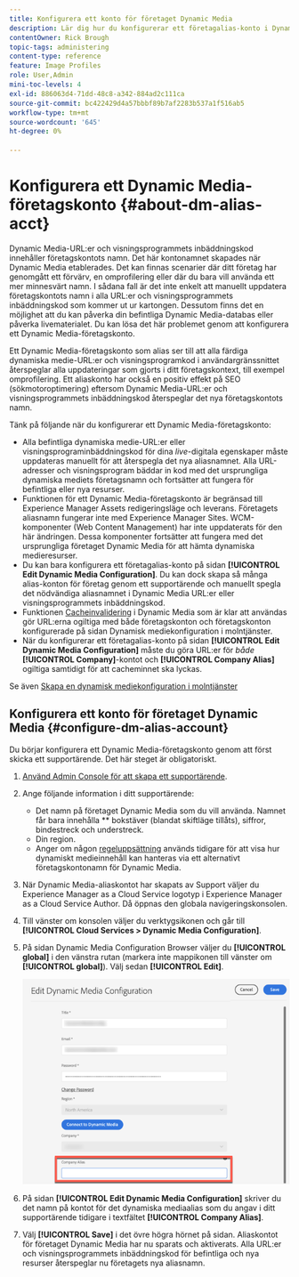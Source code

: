 ```yaml
---
title: Konfigurera ett konto för företaget Dynamic Media
description: Lär dig hur du konfigurerar ett företagalias-konto i Dynamic Media.
contentOwner: Rick Brough
topic-tags: administering
content-type: reference
feature: Image Profiles
role: User,Admin
mini-toc-levels: 4
exl-id: 886063d4-71dd-48c8-a342-884ad2c111ca
source-git-commit: bc422429d4a57bbbf89b7af2283b537a1f516ab5
workflow-type: tm+mt
source-wordcount: '645'
ht-degree: 0%

---
```


# Konfigurera ett Dynamic Media-företagskonto {#about-dm-alias-acct}

<!-- hide: yes
hidefromtoc: yes 
-->

<!-- 
>[!NOTE]
>
>This feature to create a Dynamic Media company alias account is in the Prerelease Channel for January 2022. See [Prerelease Channel documentation](https://experienceleague.adobe.com/docs/experience-manager-cloud-service/content/release-notes/prerelease.html?lang=en#enable-prerelease) for information on how to enable the feature for your environment. The feature is generally available in the February 2022 release. 
-->

Dynamic Media-URL:er och visningsprogrammets inbäddningskod innehåller företagskontots namn. Det här kontonamnet skapades när Dynamic Media etablerades. Det kan finnas scenarier där ditt företag har genomgått ett förvärv, en omprofilering eller där du bara vill använda ett mer minnesvärt namn. I sådana fall är det inte enkelt att manuellt uppdatera företagskontots namn i alla URL:er och visningsprogrammets inbäddningskod som kommer ut ur kartongen. Dessutom finns det en möjlighet att du kan påverka din befintliga Dynamic Media-databas eller påverka livematerialet. Du kan lösa det här problemet genom att konfigurera ett Dynamic Media-företagskonto.

Ett Dynamic Media-företagskonto som alias ser till att alla färdiga dynamiska medie-URL:er och visningsprogramkod i användargränssnittet återspeglar alla uppdateringar som gjorts i ditt företagskontext, till exempel omprofilering. Ett aliaskonto har också en positiv effekt på SEO (sökmotoroptimering) eftersom Dynamic Media-URL:er och visningsprogrammets inbäddningskod återspeglar det nya företagskontots namn.

Tänk på följande när du konfigurerar ett Dynamic Media-företagskonto:

* Alla befintliga dynamiska medie-URL:er eller visningsprograminbäddningskod för dina *live*-digitala egenskaper måste uppdateras manuellt för att återspegla det nya aliasnamnet. Alla URL-adresser och visningsprogram bäddar in kod med det ursprungliga dynamiska mediets företagsnamn och fortsätter att fungera för befintliga eller nya resurser.
* Funktionen för ett Dynamic Media-företagskonto är begränsad till Experience Manager Assets redigeringsläge och leverans. Företagets aliasnamn fungerar inte med Experience Manager Sites. WCM-komponenter (Web Content Management) har inte uppdaterats för den här ändringen. Dessa komponenter fortsätter att fungera med det ursprungliga företaget Dynamic Media för att hämta dynamiska medieresurser.
* Du kan bara konfigurera ett företagalias-konto på sidan **[!UICONTROL Edit Dynamic Media Configuration]**. Du kan dock skapa så många alias-konton för företag genom ett supportärende och manuellt spegla det nödvändiga aliasnamnet i Dynamic Media URL:er eller visningsprogrammets inbäddningskod.
* Funktionen [Cacheinvalidering](/help/assets/dynamic-media/invalidate-cdn-cache-dynamic-media.md) i Dynamic Media som är klar att användas gör URL:erna ogiltiga med både företagskonton och företagskonton konfigurerade på sidan Dynamisk mediekonfiguration i molntjänster.
* När du konfigurerar ett företagalias-konto på sidan **[!UICONTROL Edit Dynamic Media Configuration]** måste du göra URL:er för *både* **[!UICONTROL Company]**-kontot och **[!UICONTROL Company Alias]** ogiltiga samtidigt för att cacheminnet ska lyckas.

Se även [Skapa en dynamisk mediekonfiguration i molntjänster](/help/assets/dynamic-media/config-dm.md#configuring-dynamic-media-cloud-services)

## Konfigurera ett konto för företaget Dynamic Media {#configure-dm-alias-account}

Du börjar konfigurera ett Dynamic Media-företagskonto genom att först skicka ett supportärende. Det här steget är obligatoriskt.

1. [Använd Admin Console för att skapa ett supportärende](https://helpx.adobe.com/enterprise/using/support-for-experience-cloud.html).
1. Ange följande information i ditt supportärende:

   * Det namn på företaget Dynamic Media som du vill använda. Namnet får bara innehålla ** bokstäver (blandat skiftläge tillåts), siffror, bindestreck och understreck.
   * Din region.
   * Anger om någon [regeluppsättning](/help/assets/dynamic-media/using-rulesets-to-transform-urls.md) används tidigare för att visa hur dynamiskt medieinnehåll kan hanteras via ett alternativt företagskontonamn för Dynamic Media.

1. När Dynamic Media-aliaskontot har skapats av Support väljer du Experience Manager as a Cloud Service logotyp i Experience Manager as a Cloud Service Author. Då öppnas den globala navigeringskonsolen.
1. Till vänster om konsolen väljer du verktygsikonen och går till **[!UICONTROL Cloud Services > Dynamic Media Configuration]**.
1. På sidan Dynamic Media Configuration Browser väljer du **[!UICONTROL global]** i den vänstra rutan (markera inte mappikonen till vänster om **[!UICONTROL global]**). Välj sedan **[!UICONTROL Edit]**.

   ![Textfältet Alias för företag för dynamiska media](/help/assets/assets-dm/dm-company-alias.png)

1. På sidan **[!UICONTROL Edit Dynamic Media Configuration]** skriver du det namn på kontot för det dynamiska mediaalias som du angav i ditt supportärende tidigare i textfältet **[!UICONTROL Company Alias]**.
1. Välj **[!UICONTROL Save]** i det övre högra hörnet på sidan.
Aliaskontot för företaget Dynamic Media har nu sparats och aktiverats. Alla URL:er och visningsprogrammets inbäddningskod för befintliga och nya resurser återspeglar nu företagets nya aliasnamn.